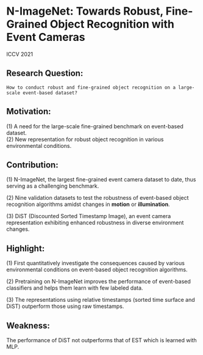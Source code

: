 # N-ImageNet: Towards Robust, Fine-Grained Object Recognition with Event Cameras

ICCV 2021

## Research Question:
	How to conduct robust and fine-grained object recognition on a large-scale event-based dataset?

## Motivation:
(1) A need for the large-scale fine-grained benchmark on event-based dataset.  
(2) New representation for robust object recognition in various environmental conditions.


<!--###Building Dataset:
Event camera datasets includ **real-world object** ones and **monitor-displayed image** ones.  
The former suffers from a lack of number of labels and difficulty to acquire fine-grained labels of real-world recordings. While monitor-displayed image datasets contain abundant labels from their original image datasets.
### 
-->


## Contribution:
(1) N-ImageNet, the largest fine-grained event camera dataset to date, thus serving as a challenging benchmark.

(2) Nine validation datasets to test the robustness of event-based object recognition algorithms amidst changes in **motion** or **illumination**.

(3) DiST (Discounted Sorted Timestamp Image), an event camera representation exhibiting enhanced robustness in diverse environment changes.



## Highlight:
(1) First quantitatively investigate the consequences caused by various environmental conditions on event-based object recognition algorithms.  

(2) Pretraining on N-ImageNet improves the performance of event-based classifiers and helps them learn with few labeled data.  

(3) The representations using relative timestamps (sorted time surface and DiST) outperform those using raw timestamps.

## Weakness:
The performance of DiST not outperforms that of EST which is learned with MLP.  
